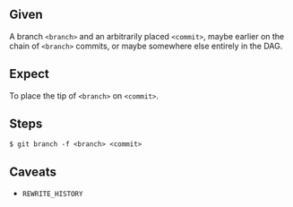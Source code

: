 ## Given

A branch `<branch>` and an arbitrarily placed `<commit>`, maybe earlier on the
chain of `<branch>` commits, or maybe somewhere else entirely in the DAG.

## Expect

To place the tip of `<branch>` on `<commit>`.

## Steps

    $ git branch -f <branch> <commit>

## Caveats

* `REWRITE_HISTORY`
